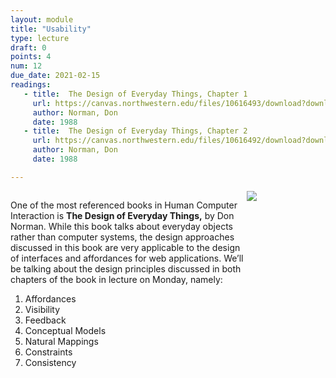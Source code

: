 ```yaml
---
layout: module
title: "Usability"
type: lecture
draft: 0
points: 4
num: 12
due_date: 2021-02-15
readings:
   - title:  The Design of Everyday Things, Chapter 1
     url: https://canvas.northwestern.edu/files/10616493/download?download_frd=1
     author: Norman, Don
     date: 1988
   - title:  The Design of Everyday Things, Chapter 2
     url: https://canvas.northwestern.edu/files/10616492/download?download_frd=1
     author: Norman, Don
     date: 1988

---
```

<style>
    .two-col-custom {
        display: grid;
        grid-template-columns: 3fr 1fr;
    }
</style>
<section class="two-col-custom">
    <div>
        <p>One of the most referenced books in Human Computer Interaction is <strong>The Design of Everyday Things,</strong> by Don Norman. While this book talks about everyday objects rather than computer systems, the design approaches discussed in this book are very applicable to the design of interfaces and affordances for web applications. We’ll be talking about the design principles discussed in both chapters of the book in lecture on Monday, namely:
        </p>
        <ol>
            <li>Affordances</li>
            <li>Visibility</li>
            <li>Feedback</li>
            <li>Conceptual Models</li>
            <li>Natural Mappings</li>
            <li>Constraints</li>
            <li>Consistency</li>
        </ol>
    </div>
    <div>
        <img src="/winter2021/assets/images/norman-book.jpg" /> 
    </div>
</section>